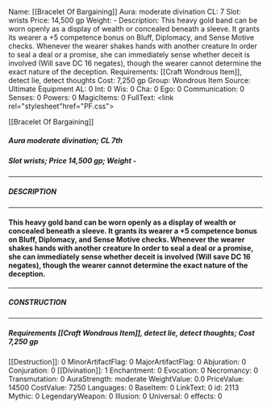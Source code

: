 Name: [[Bracelet Of Bargaining]]
Aura: moderate divination
CL: 7
Slot: wrists
Price: 14,500 gp
Weight: -
Description: This heavy gold band can be worn openly as a display of wealth or concealed beneath a sleeve. It grants its wearer a +5 competence bonus on Bluff, Diplomacy, and Sense Motive checks. Whenever the wearer shakes hands with another creature In order to seal a deal or a promise, she can immediately sense whether deceit is involved (Will save DC 16 negates), though the wearer cannot determine the exact nature of the deception.
Requirements: [[Craft Wondrous Item]], detect lie, detect thoughts
Cost: 7,250 gp
Group: Wondrous Item
Source: Ultimate Equipment
AL: 0
Int: 0
Wis: 0
Cha: 0
Ego: 0
Communication: 0
Senses: 0
Powers: 0
MagicItems: 0
FullText: <link rel="stylesheet"href="PF.css"><div class="heading"><p class="alignleft">[[Bracelet Of Bargaining]]</p><div style="clear: both;"></div></div><div><h5><b>Aura </b>moderate divination; <b>CL </b>7th</h5><h5><b>Slot </b>wrists; <b>Price </b>14,500 gp; <b>Weight </b>-</h5></div><hr/><div><h5><b>DESCRIPTION</b></h5></div><hr/><div><h4><p>This heavy gold band can be worn openly as a display of wealth or concealed beneath a sleeve. It grants its wearer a +5 competence bonus on Bluff, Diplomacy, and Sense Motive checks. Whenever the wearer shakes hands with another creature In order to seal a deal or a promise, she can immediately sense whether deceit is involved (Will save DC 16 negates), though the wearer cannot determine the exact nature of the deception.</p></h4></div><hr/><div><h5><b>CONSTRUCTION</b></h5></div><hr/><div><h5><b>Requirements </b>[[Craft Wondrous Item]], <i>detect lie</i>, <i>detect thoughts</i>; <b>Cost </b>7,250 gp</h5></div>
[[Destruction]]: 0
MinorArtifactFlag: 0
MajorArtifactFlag: 0
Abjuration: 0
Conjuration: 0
[[Divination]]: 1
Enchantment: 0
Evocation: 0
Necromancy: 0
Transmutation: 0
AuraStrength: moderate
WeightValue: 0.0
PriceValue: 14500
CostValue: 7250
Languages: 0
BaseItem: 0
LinkText: 0
id: 2113
Mythic: 0
LegendaryWeapon: 0
Illusion: 0
Universal: 0
effects: 0
